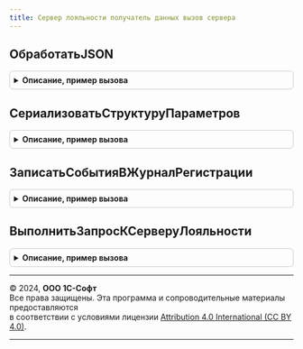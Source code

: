 ```yaml
---
title: Сервер лояльности получатель данных вызов сервера
---
```



## ОбработатьJSON
<details style="margin: 1em 0; padding: 0.5em; border: 1px solid #ccc; border-radius: 6px;">

<summary style="font-weight: bold; cursor: pointer;">Описание, пример вызова</summary>

```bsl

// Вспомогательный метод для обработки JSON на web - клиенте
//
// Параметры:
//  СтрокаJSON - Строка - исходные данные в формате JSON
//  ДанныеОтвета - Структура, Неопределено - результат разбора ответа
//
Процедура ОбработатьJSON(СтрокаJSON, ДанныеОтвета) Экспорт
```

Пример вызова
```bsl
СерверЛояльностиПолучательДанныхВызовСервера.ОбработатьJSON(СтрокаJSON, ДанныеОтвета) 
```
</details>

## СериализоватьСтруктуруПараметров
<details style="margin: 1em 0; padding: 0.5em; border: 1px solid #ccc; border-radius: 6px;">

<summary style="font-weight: bold; cursor: pointer;">Описание, пример вызова</summary>

```bsl

// Вспомогательный метод для сериализации на web - клиенте
//
// Параметры:
//  СтруктураПараметров - Структура - параметры для сериализации
//
// Возвращаемое значение:
//  Результат - Строка, Неопределено - результат сериализации
//
Функция СериализоватьСтруктуруПараметров(СтруктураПараметров) Экспорт
```

Пример вызова
```bsl
Результат = СерверЛояльностиПолучательДанныхВызовСервера.СериализоватьСтруктуруПараметров(СтруктураПараметров) 
```
</details>

## ЗаписатьСобытияВЖурналРегистрации
<details style="margin: 1em 0; padding: 0.5em; border: 1px solid #ccc; border-radius: 6px;">

<summary style="font-weight: bold; cursor: pointer;">Описание, пример вызова</summary>

```bsl

// Процедура пакетной записи сообщений в журнал регистрации.
// После записи переменная СобытияДляЖурналаРегистрации очищается.
//
// Параметры:
//  ИмяСобытия - Строка - имя записываемого события.
//  ЛокализованноеСообщение - Строка - сообщение для записи в журнал регистрации
//
Процедура ЗаписатьСобытияВЖурналРегистрации(ИмяСобытия, ЛокализованноеСообщение) Экспорт
```

Пример вызова
```bsl
СерверЛояльностиПолучательДанныхВызовСервера.ЗаписатьСобытияВЖурналРегистрации(ИмяСобытия, ЛокализованноеСообщение) 
```
</details>

## ВыполнитьЗапросКСерверуЛояльности
<details style="margin: 1em 0; padding: 0.5em; border: 1px solid #ccc; border-radius: 6px;">

<summary style="font-weight: bold; cursor: pointer;">Описание, пример вызова</summary>

```bsl

// Выполняет обращение к ресурсу сервера лояльности
//
// Параметры:
//  ПараметрыВыполненияЗапроса - Структура:
//		* ТипЗапроса - Строка - по умолчанию "POST"
//		* АдресСервера - Строка
//		* Логин - Строка
//		* Пароль - Строка
//		* Ресурс - Строка
//		* ПараметрыМетода - Структура
//		* ИнтернетПрокси
//
// Возвращаемое значение:
//   Структура:
//		* ДанныеОтвета - Строка
//		* ЕстьОшибки - Булево
//		* ТекстОшибки - Строка
//
Функция ВыполнитьЗапросКСерверуЛояльности(ПараметрыВыполненияЗапроса) Экспорт
```

Пример вызова
```bsl
Результат = СерверЛояльностиПолучательДанныхВызовСервера.ВыполнитьЗапросКСерверуЛояльности(ПараметрыВыполненияЗапроса) 
```
</details>

---

© 2024, **ООО 1С-Софт**  
Все права защищены. Эта программа и сопроводительные материалы предоставляются  
в соответствии с условиями лицензии [Attribution 4.0 International (CC BY 4.0)](https://creativecommons.org/licenses/by/4.0/legalcode).

---
